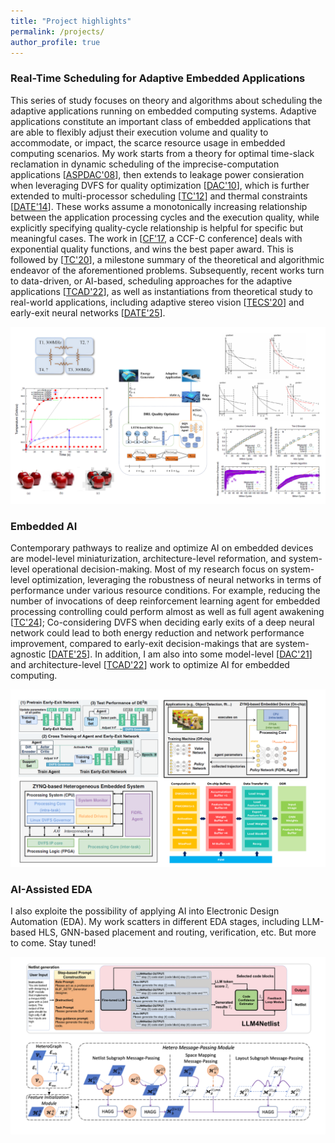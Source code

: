 ```yaml
---
title: "Project highlights"
permalink: /projects/
author_profile: true
---
```



### Real-Time Scheduling for Adaptive Embedded Applications
This series of study focuses on theory and algorithms about scheduling the adaptive applications running on embedded computing systems. Adaptive applications constitute an important class of embedded applications that are able to flexibly adjust their execution volume and quality to accommodate, or impact, the scarce resource usage in embedded computing scenarios. My work starts from a theory for optimal time-slack reclamation in dynamic scheduling of the imprecise-computation applications [[ASPDAC'08](https://doi.org/10.1109/ASPDAC.2008.4483993)], then extends to leakage power consieration when leveraging DVFS for quality optimization [[DAC'10](https://doi.org/10.1145/1837274.1837396)], which is further extended to multi-processor scheduling [[TC'12](https://doi.org/10.1109/TC.2012.194)] and thermal constraints [[DATE'14](https://doi.org/10.7873/DATE.2014.304)]. These works assume a monotonically increasing relationship between the application processing cycles and the execution quality, while explicitly specifying quality-cycle relationship is helpful for specific but meaningful cases. The work in [[CF'17](https://doi.org/10.1145/3075564.3075577), a CCF-C conference] deals with exponential quality functions, and wins the best paper award. This is followed by [[TC'20](https://doi.org/10.1109/TC.2020.2997242)], a milestone summary of the theoretical and algorithmic endeavor of the aforementioned problems. Subsequently, recent works turn to data-driven, or AI-based, scheduling approaches for the adaptive applications [[TCAD'22](https://doi.org/10.1109/TCAD.2022.3142188)], as well as instantiations from theoretical study to real-world applications, including adaptive stereo vision [[TECS'20](https://doi.org/10.1145/3372784)] and early-exit neural networks [[DATE'25](https://doi.org/10.23919/DATE64628.2025.10992707)].

![Adaptive Application Scheduling!](/images/AdaptiveApplications.png "Adaptive Application Scheduling")

### Embedded AI
Contemporary pathways to realize and optimize AI on embedded devices are model-level miniaturization, architecture-level reformation, and system-level operational decision-making. Most of my research focus on system-level optimization, leveraging the robustness of neural networks in terms of performance under various resource conditions. For example, reducing the number of invocations of deep reinforcement learning agent for embedded processing controlling could perform almost as well as full agent awakening [[TC'24](https://doi.org/10.1109/TC.2024.3465933)]; Co-considering DVFS when deciding early exits of a deep neural network could lead to both energy reduction and network performance improvement, compared to early-exit decision-makings that are system-agnostic [[DATE'25](https://doi.org/10.23919/DATE64628.2025.10992707)]. In addition, I am also into some model-level [[DAC'21](https://doi.org/10.1109/DAC18074.2021.9586109)] and architecture-level [[TCAD'22](https://doi.org/10.1109/TCAD.2022.3198246)] work to optimize AI for embedded computing.

![Embedded AI!](/images/EmbeddedAI.png "Embedded AI")

### AI-Assisted EDA
I also exploite the possibility of applying AI into Electronic Design Automation (EDA). My work scatters in different EDA stages, including LLM-based HLS, GNN-based placement and routing, verification, etc. But more to come. Stay tuned!

![AI-Assisted EDA!](/images/AIAssistedEDA.png "AI-Assisted EDA")
